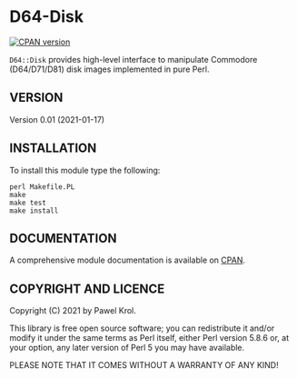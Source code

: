 D64-Disk
========

[![CPAN version](https://badge.fury.io/pl/D64-Disk.png)](https://metacpan.org/pod/D64::Disk)

`D64::Disk` provides high-level interface to manipulate Commodore (D64/D71/D81) disk images implemented in pure Perl.

VERSION
-------

Version 0.01 (2021-01-17)

INSTALLATION
------------

To install this module type the following:

    perl Makefile.PL
    make
    make test
    make install

DOCUMENTATION
-------------

A comprehensive module documentation is available on [CPAN](https://metacpan.org/pod/D64::Disk).

COPYRIGHT AND LICENCE
---------------------

Copyright (C) 2021 by Pawel Krol.

This library is free open source software; you can redistribute it and/or modify it under the same terms as Perl itself, either Perl version 5.8.6 or, at your option, any later version of Perl 5 you may have available.

PLEASE NOTE THAT IT COMES WITHOUT A WARRANTY OF ANY KIND!
